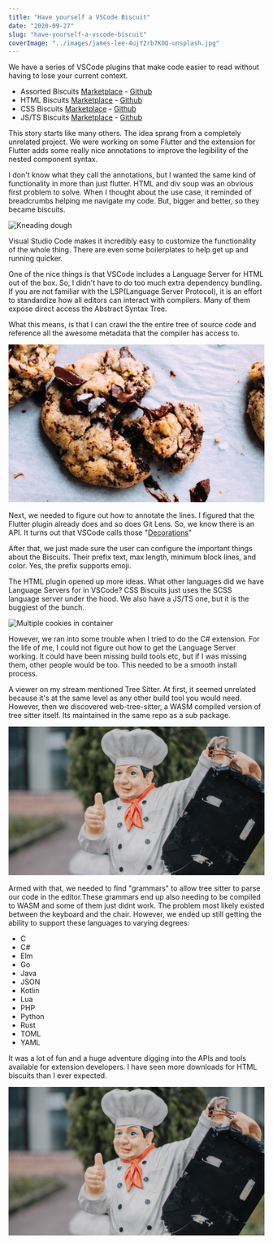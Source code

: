 ```yaml
---
title: "Have yourself a VSCode Biscuit"
date: "2020-09-27"
slug: "have-yourself-a-vscode-biscuit"
coverImage: "../images/james-lee-4ujY2rb7KOQ-unsplash.jpg"
---
```


We have a series of VSCode plugins that make code easier to read without having to lose your current context.

- Assorted Biscuits [Marketplace](https://marketplace.visualstudio.com/items?itemName=CodeBiscuits.assorted-biscuits) - [Github](https://github.com/code-biscuits/assorted-biscuits)
- HTML Biscuits [Marketplace](https://marketplace.visualstudio.com/items?itemName=CodeBiscuits.html-biscuits) - [Github](https://github.com/code-biscuits/html-biscuits)
- CSS Biscuits [Marketplace](https://marketplace.visualstudio.com/items?itemName=CodeBiscuits.css-biscuits) - [Github](https://github.com/code-biscuits/css-biscuits)
- JS/TS Biscuits [Marketplace](https://marketplace.visualstudio.com/items?itemName=CodeBiscuits.js-ts-biscuits) - [Github](https://github.com/code-biscuits/js-ts-biscuits)

This story starts like many others. The idea sprang from a completely unrelated project. We were working on some Flutter and the extension for Flutter adds some really nice annotations to improve the legibility of the nested component syntax.

I don't know what they call the annotations, but I wanted the same kind of functionality in more than just flutter. HTML and div soup was an obvious first problem to solve. When I thought about the use case, it reminded of breadcrumbs helping me navigate my code. But, bigger and better, so they became biscuits.

![Kneading dough](../images/theme-photos-Hx7xdwhj2AY-unsplash.jpg)

Visual Studio Code makes it incredibly easy to customize the functionality of the whole thing. There are even some boilerplates to help get up and running quicker.

One of the nice things is that VSCode includes a Language Server for HTML out of the box. So, I didn't have to do too much extra dependency bundling. If you are not familiar with the LSP(Language Server Protocol), it is an effort to standardize how all editors can interact with compilers. Many of them expose direct access the Abstract Syntax Tree.

What this means, is that I can crawl the the entire tree of source code and reference all the awesome metadata that the compiler has access to.

![Fresh and melty chocolate chip cookie](../images/food-photographer-jennifer-pallian-OfdDiqx8Cz8-unsplash.jpg)

Next, we needed to figure out how to annotate the lines. I figured that the Flutter plugin already does and so does Git Lens. So, we know there is an API. It turns out that VSCode calls those "[Decorations](https://vscode.rocks/decorations/)"

After that, we just made sure the user can configure the important things about the Biscuits. Their prefix text, max length, minimum block lines, and color. Yes, the prefix supports emoji.

The HTML plugin opened up more ideas. What other languages did we have Language Servers for in VSCode? CSS Biscuits just uses the SCSS language server under the hood. We also have a JS/TS one, but it is the buggiest of the bunch.

![Multiple cookies in container](../images/mae-mu-kID9sxbJ3BQ-unsplash.jpg)

However, we ran into some trouble when I tried to do the C# extension. For the life of me, I could not figure out how to get the Language Server working. It could have been missing build tools etc, but if I was missing them, other people would be too. This needed to be a smooth install process.

A viewer on my stream mentioned Tree Sitter. At first, it seemed unrelated because it's at the same level as any other build tool you would need. However, then we discovered web-tree-sitter, a WASM compiled version of tree sitter itself. Its maintained in the same repo as a sub package.

![Cookie with bite taken out](../images/carlos-derecichei-FsFeN06h_sQ-unsplash.jpg)

Armed with that, we needed to find "grammars" to allow tree sitter to parse our code in the editor.These grammars end up also needing to be compiled to WASM and some of them just didnt work. The problem most likely existed between the keyboard and the chair. However, we ended up still getting the ability to support these languages to varying degrees:

- C
- C#
- Elm
- Go
- Java
- JSON
- Kotlin
- Lua
- PHP
- Python
- Rust
- TOML
- YAML

It was a lot of fun and a huge adventure digging into the APIs and tools available for extension developers. I have seen more downloads for HTML biscuits than I ever expected.

![Slightly broken chef statue giving thumbs up](../images/carlos-derecichei-FsFeN06h_sQ-unsplash.jpg)
